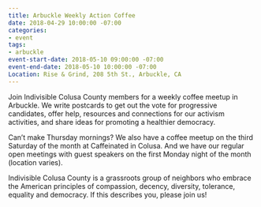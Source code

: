 ```yaml
---
title: Arbuckle Weekly Action Coffee
date: 2018-04-29 10:00:00 -07:00
categories:
- event
tags:
- arbuckle
event-start-date: 2018-05-10 09:00:00 -07:00
event-end-date: 2018-05-10 10:00:00 -07:00
Location: Rise & Grind, 208 5th St., Arbuckle, CA
---
```


Join Indivisible Colusa County members for a weekly coffee meetup in Arbuckle. We write postcards to get out the vote for progressive candidates, offer help, resources and connections for our activism activities, and share ideas for promoting a healthier democracy.

Can’t make Thursday mornings? We also have a coffee meetup on the third Saturday of the month at Caffeinated in Colusa. And we have our regular open meetings with guest speakers on the first Monday night of the month (location varies).

Indivisible Colusa County is a grassroots group of neighbors who embrace the American principles of compassion, decency, diversity, tolerance, equality and democracy. If this describes you, please join us!